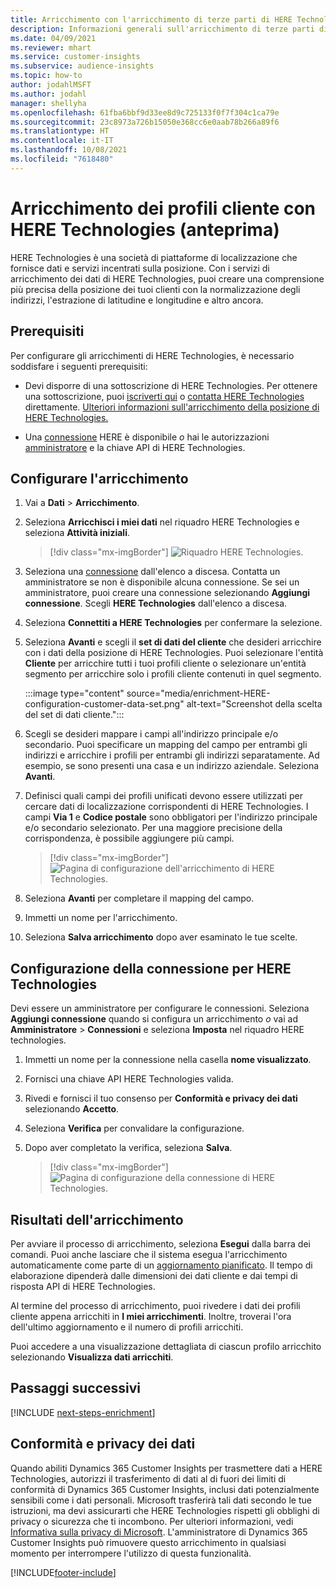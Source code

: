 ```yaml
---
title: Arricchimento con l'arricchimento di terze parti di HERE Technologies
description: Informazioni generali sull'arricchimento di terze parti di HERE Technologies.
ms.date: 04/09/2021
ms.reviewer: mhart
ms.service: customer-insights
ms.subservice: audience-insights
ms.topic: how-to
author: jodahlMSFT
ms.author: jodahl
manager: shellyha
ms.openlocfilehash: 61fba6bbf9d33ee8d9c725133f0f7f304c1ca79e
ms.sourcegitcommit: 23c8973a726b15050e368cc6e0aab78b266a89f6
ms.translationtype: HT
ms.contentlocale: it-IT
ms.lasthandoff: 10/08/2021
ms.locfileid: "7618480"
---
```

# <a name="enrichment-of-customer-profiles-with-here-technologies-preview"></a>Arricchimento dei profili cliente con HERE Technologies (anteprima)

HERE Technologies è una società di piattaforme di localizzazione che fornisce dati e servizi incentrati sulla posizione. Con i servizi di arricchimento dei dati di HERE Technologies, puoi creare una comprensione più precisa della posizione dei tuoi clienti con la normalizzazione degli indirizzi, l'estrazione di latitudine e longitudine e altro ancora.

## <a name="prerequisites"></a>Prerequisiti

Per configurare gli arricchimenti di HERE Technologies, è necessario soddisfare i seguenti prerequisiti:

- Devi disporre di una sottoscrizione di HERE Technologies. Per ottenere una sottoscrizione, puoi [iscriverti qui](https://developer.here.com/sign-up?utm_medium=referral&utm_source=Microsoft-Dynamics-CI&create=Freemium-Basic) o [contatta HERE Technologies](https://developer.here.com/help?utm_medium=referral&utm_source=Microsoft-Dynamics-CI#how-can-we-help-you) direttamente. [Ulteriori informazioni sull'arricchimento della posizione di HERE Technologies.](https://developer.here.com/location-enrichment?cid=Dev-MicrosoftDynamics-DB-0-Dev-&utm_source=MicrosoftDynamics&utm_medium=referral&utm_campaign=Online_Dev_ReferralMicrosoft)

- Una [connessione](connections.md) HERE è disponibile *o* hai le autorizzazioni [amministratore](permissions.md#administrator) e la chiave API di HERE Technologies.

## <a name="configure-the-enrichment"></a>Configurare l'arricchimento

1. Vai a **Dati** > **Arricchimento**. 

1. Seleziona **Arricchisci i miei dati** nel riquadro HERE Technologies e seleziona **Attività iniziali**.

   > [!div class="mx-imgBorder"]
   > ![Riquadro HERE Technologies.](media/HERE-tile.png "Riquadro HERE Technologies")

1. Seleziona una [connessione](connections.md) dall'elenco a discesa. Contatta un amministratore se non è disponibile alcuna connessione. Se sei un amministratore, puoi creare una connessione selezionando **Aggiungi connessione**. Scegli **HERE Technologies** dall'elenco a discesa. 

1. Seleziona **Connettiti a HERE Technologies** per confermare la selezione.

1.  Seleziona **Avanti** e scegli il **set di dati del cliente** che desideri arricchire con i dati della posizione di HERE Technologies. Puoi selezionare l'entità **Cliente** per arricchire tutti i tuoi profili cliente o selezionare un'entità segmento per arricchire solo i profili cliente contenuti in quel segmento.

    :::image type="content" source="media/enrichment-HERE-configuration-customer-data-set.png" alt-text="Screenshot della scelta del set di dati cliente.":::

1. Scegli se desideri mappare i campi all'indirizzo principale e/o secondario. Puoi specificare un mapping del campo per entrambi gli indirizzi e arricchire i profili per entrambi gli indirizzi separatamente. Ad esempio, se sono presenti una casa e un indirizzo aziendale. Seleziona **Avanti**.

1. Definisci quali campi dei profili unificati devono essere utilizzati per cercare dati di localizzazione corrispondenti di HERE Technologies. I campi **Via 1** e **Codice postale** sono obbligatori per l'indirizzo principale e/o secondario selezionato. Per una maggiore precisione della corrispondenza, è possibile aggiungere più campi.

   > [!div class="mx-imgBorder"]
   > ![Pagina di configurazione dell'arricchimento di HERE Technologies.](media/enrichment-HERE-configuration.png "Pagina di configurazione dell'arricchimento di HERE Technologies")

1. Seleziona **Avanti** per completare il mapping del campo.

1. Immetti un nome per l'arricchimento. 

1. Seleziona **Salva arricchimento** dopo aver esaminato le tue scelte.

## <a name="configure-the-connection-for-here-technologies"></a>Configurazione della connessione per HERE Technologies 

Devi essere un amministratore per configurare le connessioni. Seleziona **Aggiungi connessione** quando si configura un arricchimento *o* vai ad **Amministratore** > **Connessioni** e seleziona **Imposta** nel riquadro HERE technologies.

1. Immetti un nome per la connessione nella casella **nome visualizzato**.

1. Fornisci una chiave API HERE Technologies valida.

1. Rivedi e fornisci il tuo consenso per **Conformità e privacy dei dati** selezionando **Accetto**.

1. Seleziona **Verifica** per convalidare la configurazione.

1. Dopo aver completato la verifica, seleziona **Salva**.

   > [!div class="mx-imgBorder"]
   > ![Pagina di configurazione della connessione di HERE Technologies.](media/enrichment-HERE-connection.png "Pagina di configurazione della connessione di HERE technologies")

## <a name="enrichment-results"></a>Risultati dell'arricchimento

Per avviare il processo di arricchimento, seleziona **Esegui** dalla barra dei comandi. Puoi anche lasciare che il sistema esegua l'arricchimento automaticamente come parte di un [aggiornamento pianificato](system.md#schedule-tab). Il tempo di elaborazione dipenderà dalle dimensioni dei dati cliente e dai tempi di risposta API di HERE Technologies.

Al termine del processo di arricchimento, puoi rivedere i dati dei profili cliente appena arricchiti in **I miei arricchimenti**. Inoltre, troverai l'ora dell'ultimo aggiornamento e il numero di profili arricchiti.

Puoi accedere a una visualizzazione dettagliata di ciascun profilo arricchito selezionando **Visualizza dati arricchiti**.

## <a name="next-steps"></a>Passaggi successivi

[!INCLUDE [next-steps-enrichment](../includes/next-steps-enrichment.md)]

## <a name="data-privacy-and-compliance"></a>Conformità e privacy dei dati

Quando abiliti Dynamics 365 Customer Insights per trasmettere dati a HERE Technologies, autorizzi il trasferimento di dati al di fuori dei limiti di conformità di Dynamics 365 Customer Insights, inclusi dati potenzialmente sensibili come i dati personali. Microsoft trasferirà tali dati secondo le tue istruzioni, ma devi assicurarti che HERE Technologies rispetti gli obblighi di privacy o sicurezza che ti incombono. Per ulteriori informazioni, vedi [Informativa sulla privacy di Microsoft](https://go.microsoft.com/fwlink/?linkid=396732).
L'amministratore di Dynamics 365 Customer Insights può rimuovere questo arricchimento in qualsiasi momento per interrompere l'utilizzo di questa funzionalità.


[!INCLUDE[footer-include](../includes/footer-banner.md)]
